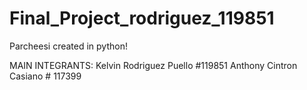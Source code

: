 # Final_Project_rodriguez_119851
Parcheesi created in python!

MAIN INTEGRANTS:
Kelvin Rodriguez Puello #119851
Anthony Cintron Casiano # 117399
